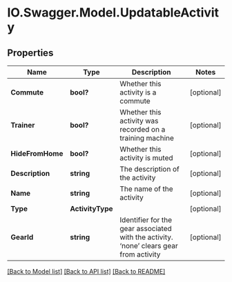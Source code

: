 # IO.Swagger.Model.UpdatableActivity
## Properties

Name | Type | Description | Notes
------------ | ------------- | ------------- | -------------
**Commute** | **bool?** | Whether this activity is a commute | [optional] 
**Trainer** | **bool?** | Whether this activity was recorded on a training machine | [optional] 
**HideFromHome** | **bool?** | Whether this activity is muted | [optional] 
**Description** | **string** | The description of the activity | [optional] 
**Name** | **string** | The name of the activity | [optional] 
**Type** | **ActivityType** |  | [optional] 
**GearId** | **string** | Identifier for the gear associated with the activity. ‘none’ clears gear from activity | [optional] 

[[Back to Model list]](../README.md#documentation-for-models) [[Back to API list]](../README.md#documentation-for-api-endpoints) [[Back to README]](../README.md)

